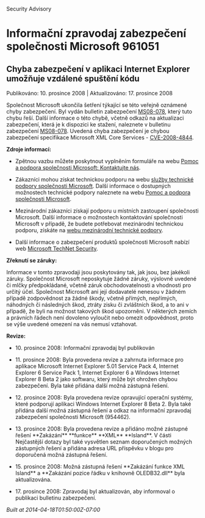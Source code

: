 ﻿---
Title: Informační zpravodaj zabezpečení společnosti Microsoft 961051

TOCTitle: 961051

ms:assetid: 961051

ms:mtpsurl: https://technet.microsoft.com/cs-CZ/library/961051(v=Security.10)

ms:contentKeyID: 61223590

---

Security Advisory

# Informační zpravodaj zabezpečení společnosti Microsoft 961051 #

## Chyba zabezpečení v aplikaci Internet Explorer umožňuje vzdálené spuštění kódu ##

Publikováno: 10. prosince 2008 | Aktualizováno: 17. prosince 2008

Společnost Microsoft ukončila šetření týkající se této veřejně oznámené chyby zabezpečení. Byl vydán bulletin zabezpečení [MS08-078](http://go.microsoft.com/fwlink/?linkid=137335), který tuto chybu řeší. Další informace o této chybě, včetně odkazů na aktualizaci zabezpečení, která je k dispozici ke stažení, naleznete v bulletinu zabezpečení [MS08-078](http://go.microsoft.com/fwlink/?linkid=137335). Uvedená chyba zabezpečení je chybou zabezpečení specifikace Microsoft XML Core Services - [CVE-2008-4844](http://www.cve.mitre.org/cgi-bin/cvename.cgi?name=cve-2008-4844).

**Zdroje informací:**

* Zpětnou vazbu můžete poskytnout vyplněním formuláře na webu [Pomoc a podpora společnosti Microsoft: Kontaktujte nás](https://support.microsoft.com/common/survey.aspx?scid=sw;en;1257&amp;amp;showpage=1&amp;amp;ws=technet&amp;amp;sd=tech).

* Zákazníci mohou získat technickou podporu na webu [služby technické podpory společnosti Microsoft](http://go.microsoft.com/fwlink/?linkid=21131). Další informace o dostupných možnostech technické podpory naleznete na webu [Pomoc a podpora společnosti Microsoft](http://support.microsoft.com/).

* Mezinárodní zákazníci získají podporu u místních zastoupení společnosti Microsoft. Další informace o možnostech kontaktování společnosti Microsoft v případě, že budete potřebovat mezinárodní technickou podporu, získáte na [webu mezinárodní technické podpory](http://go.microsoft.com/fwlink/?linkid=21155).

* Další informace o zabezpečení produktů společnosti Microsoft nabízí web [Microsoft TechNet Security](http://go.microsoft.com/fwlink/?linkid=21132).

**Zřeknutí se záruky:**

Informace v tomto zpravodaji jsou poskytovány tak, jak jsou, bez jakékoli záruky. Společnost Microsoft neposkytuje žádné záruky, výslovně uvedené či mlčky předpokládané, včetně záruk obchodovatelnosti a vhodnosti pro určitý účel. Společnost Microsoft ani její dodavatelé nenesou v žádném případě zodpovědnost za žádné škody, včetně přímých, nepřímých, náhodných či následných škod, ztráty zisku či zvláštních škod, a to ani v případě, že byli na možnost takových škod upozorněni. V některých zemích a právních řádech není dovoleno vyloučit nebo omezit odpovědnost, proto se výše uvedené omezení na vás nemusí vztahovat.

**Revize:**

* <p>10. prosince 2008: Informační zpravodaj byl publikován</p>

* <p>11. prosince 2008: Byla provedena revize a zahrnuta informace pro aplikace Microsoft Internet Explorer 5.01 Service Pack 4, Internet Explorer 6 Service Pack 1, Internet Explorer 6 a Windows Internet Explorer 8 Beta 2 jako softwaru, který může být ohrožen chybou zabezpečení. Byla také přidána další možná zástupná řešení.</p>

* <p>12. prosince 2008: Byla provedena revize opravující operační systémy, které podporují aplikaci Windows Internet Explorer 8 Beta 2. Byla také přidána další možná zástupná řešení a odkaz na informační zpravodaj zabezpečení společnosti Microsoft (954462).</p>

* <p>13. prosince 2008: Byla provedena revize a přidáno možné zástupné řešení **Zakázání** **funkce** **XML** **Island**. V části Nejčastější dotazy byl také vysvětlen seznam doporučených možných zástupných řešení a přidána adresa URL příspěvku v blogu pro doporučená možná zástupná řešení.</p>

* <p>15. prosince 2008: Možná zástupná řešení **Zakázání funkce XML Island** a **Zakázání pozice řádku v knihovně OLEDB32.dll** byla aktualizována.</p>

* <p>17. prosince 2008: Zpravodaj byl aktualizován, aby informoval o publikaci bulletinu zabezpečení.</p>

*Built at 2014-04-18T01:50:00Z-07:00*


